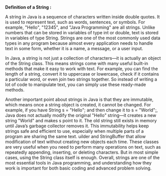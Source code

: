 
**Definition of a String :**

A string in Java is a sequence of characters written inside double quotes. It is used to represent text, such as words, sentences, or symbols. For example, "Hello", "12345", 
and "Java Programming" are all strings. Unlike numbers that can be stored in variables of type int or double, text is stored in variables of type String. Strings are one of 
the most commonly used data types in any program because almost every application needs to handle text in some form, whether it is a name, a message, or a user input.

In Java, a string is not just a collection of characters—it is actually an object of the String class. This means strings come with many useful built-in methods that make it 
easy to work with text. For example, you can find the length of a string, convert it to uppercase or lowercase, check if it contains a particular word, or even join two strings together. So instead of writing a lot of code to manipulate text, you can simply use these ready-made methods.

Another important point about strings in Java is that they are immutable, which means once a string object is created, it cannot be changed. For example, if you have String 
s = "Hello"; and then change it to s = "World";, Java does not actually modify the original "Hello" string—it creates a new string "World" and makes s point to it. The old 
string still exists in memory until Java’s garbage collector removes it. This immutability helps keep strings safe and efficient to use, especially when multiple parts of a 
program are sharing the same text.
uilder and StringBuffer that allow modification of text without creating new objects each time. 
These classes are very useful when you need to perform many operations on text, such as repeatedly appending, inserting, or deleting characters. But in most simple cases, using the String class itself is enough. Overall, strings are one of the most essential tools in Java programming, and understanding how they work is important for both basic coding and advanced problem solving.
